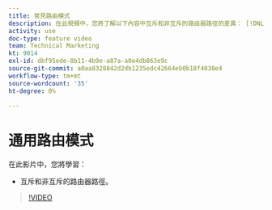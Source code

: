 ```yaml
---
title: 常見路由模式
description: 在此視頻中，您將了解以下內容中互斥和非互斥的路由器路徑的差異： [!DNL Adobe Workfront Fusion].
activity: use
doc-type: feature video
team: Technical Marketing
kt: 9014
exl-id: dbf95ede-8b11-4b9e-a87a-a0e4db863e9c
source-git-commit: a0aa8328842d2db1235edc42664eb0b18f4038e4
workflow-type: tm+mt
source-wordcount: '35'
ht-degree: 0%

---
```


# 通用路由模式

在此影片中，您將學習：

* 互斥和非互斥的路由器路徑。

>[!VIDEO](https://video.tv.adobe.com/v/335273/?quality=12)
